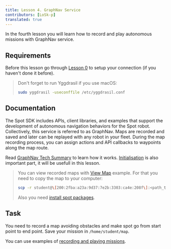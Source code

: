 ```yaml
---
title: Lesson 4. GraphNav Service
contributors: [LoSk-p]
translated: true
---
```


In the fourth lesson you will learn how to record and play autonomous missions with GraphNav service.

## Requirements

Before this lesson go through [Lesson 0](/docs/spot-lesson0) to setup your connection (if you haven't done it before).

> Don't forget to run Yggdrasil if you use macOS:
> ```bash
> sudo yggdrasil -useconffile /etc/yggdrasil.conf
> ```

## Documentation

The Spot SDK includes APIs, client libraries, and examples that support the development of autonomous navigation behaviors for the Spot robot. Collectively, this service is referred to as GraphNav. Maps are recorded and saved and later can be replayed with any robot in your fleet. During the map recording process, you can assign actions and API callbacks to waypoints along the map route.

Read [GraphNav Tech Summary](https://dev.bostondynamics.com/docs/concepts/autonomy/graphnav_tech_summary) to learn how it works. [Initialisation](https://dev.bostondynamics.com/docs/concepts/autonomy/initialization) is also important part, it will be usefull in this lesson.

> You can view recorded maps with [View Map](https://github.com/boston-dynamics/spot-sdk/tree/master/python/examples/graph_nav_view_map) example. For that you need to copy the map to your computer:
> ```bash
> scp -r student@\[200:2fba:a23a:9d37:7e2b:3303:ca4e:208f\]:<path_to_the_map_on_spot> <path_to_the_map_to_download>
> ``` 
> Also you need [install spot packages](https://github.com/boston-dynamics/spot-sdk/blob/master/docs/python/quickstart.md#install-spot-python-packages).

## Task 

You need to record a map avoiding obstacles and make spot go from start point to end point. Save your mission in `/home/student/map`.

You can use examples of [recording and playing missions](https://github.com/boston-dynamics/spot-sdk/tree/master/python/examples/graph_nav_command_line).
